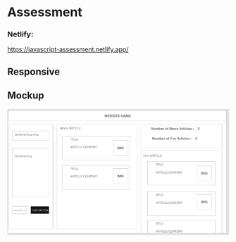 # Assessment

### Netlify:

https://javascript-assessment.netlify.app/

## Responsive

## Mockup

![mockup](mockup.png)
